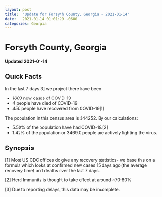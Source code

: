 ```yaml
---
layout: post
title:  "Update for Forsyth County, Georgia - 2021-01-14"
date:   2021-01-14 01:01:29 -0600
categories: Georgia
---
```


# Forsyth County, Georgia
#### Updated 2021-01-14

## Quick Facts

In the last 7 days[3] we project there have been
- *1608* new cases of COVID-19
- *4* people have died of COVID-19
- *450* people have recovered from COVID-19[1]

The population in this census area is 244252. By our calculations:
- 5.50% of the population have had COVID-19.[2]
- 1.42% of the population or 3469.0 people are actively fighting the virus.

## Synopsis




[1] Most US CDC offices do give any recovery statistics- we base this on a formula which looks at confirmed new cases
15 days ago (the average recovery time) and deaths over the last 7 days.

[2] Herd Immunity is thought to take effect at around ~70-80%

[3] Due to reporting delays, this data may be incomplete.
 
    